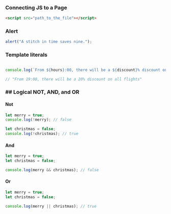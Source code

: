 ### Connecting JS to a Page

```html
<script src="path_to_the_file"></script>
```


### Alert
```js
alert("A stitch in time saves nine.");
```

### Template literals
```js

console.log(`From ${hours}:00, there will be a ${discount}% discount on all flights`);

// "From 19:00, there will be a 20% discount on all flights"
```

### ## Logical NOT, AND, and OR

#### Not
```js
let merry = true;
console.log(!merry); // false

let christmas = false;
console.log(!christmas); // true
```

#### And
```js
let merry = true;
let christmas = false;

console.log(merry && christmas); // false
```

#### Or
```js
let merry = true;
let christmas = false;

console.log(merry || christmas); // true
```